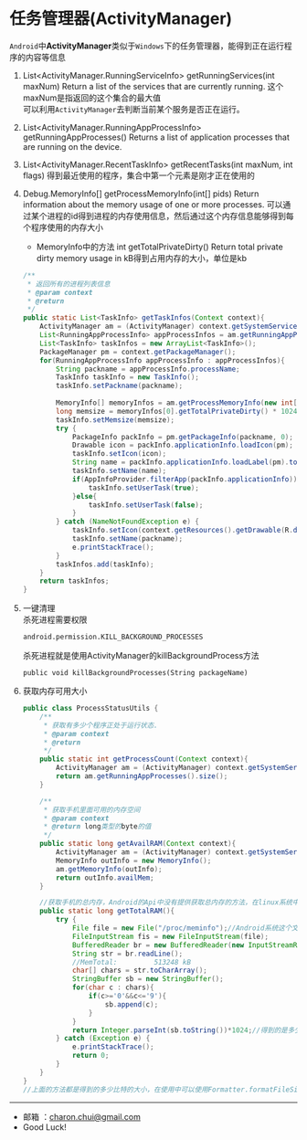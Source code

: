 任务管理器(ActivityManager)
===

`Android`中**ActivityManager**类似于`Windows`下的任务管理器，能得到正在运行程序的内容等信息      
1. List<ActivityManager.RunningServiceInfo>  getRunningServices(int maxNum) 
    Return a list of the services that are currently running.
	这个maxNum是指返回的这个集合的最大值    
	可以利用`ActivityManager`去判断当前某个服务是否正在运行。
2. List<ActivityManager.RunningAppProcessInfo>  getRunningAppProcesses() 
	Returns a list of application processes that are running on the device.
3. List<ActivityManager.RecentTaskInfo>  getRecentTasks(int maxNum, int flags) 
    得到最近使用的程序，集合中第一个元素是刚才正在使用的
4. Debug.MemoryInfo[]  getProcessMemoryInfo(int[] pids) 
	Return information about the memory usage of one or more processes.
	可以通过某个进程的id得到进程的内存使用信息，然后通过这个内存信息能够得到每个程序使用的内存大小
	- MemoryInfo中的方法
		int getTotalPrivateDirty() 
		Return total private dirty memory usage in kB得到占用内存的大小，单位是kb
	```java
    /**
     * 返回所有的进程列表信息
     * @param context
     * @return
     */
    public static List<TaskInfo> getTaskInfos(Context context){
        ActivityManager am = (ActivityManager) context.getSystemService(Context.ACTIVITY_SERVICE);
        List<RunningAppProcessInfo> appProcessInfos = am.getRunningAppProcesses();
        List<TaskInfo> taskInfos = new ArrayList<TaskInfo>();
        PackageManager pm = context.getPackageManager();
        for(RunningAppProcessInfo appProcessInfo : appProcessInfos){
            String packname = appProcessInfo.processName;
            TaskInfo taskInfo = new TaskInfo();
            taskInfo.setPackname(packname);
            
            MemoryInfo[] memoryInfos = am.getProcessMemoryInfo(new int[]{appProcessInfo.pid});
            long memsize = memoryInfos[0].getTotalPrivateDirty() * 1024;
            taskInfo.setMemsize(memsize);
            try {
                PackageInfo packInfo = pm.getPackageInfo(packname, 0);
                Drawable icon = packInfo.applicationInfo.loadIcon(pm);
                taskInfo.setIcon(icon);
                String name = packInfo.applicationInfo.loadLabel(pm).toString();
                taskInfo.setName(name);
                if(AppInfoProvider.filterApp(packInfo.applicationInfo)){
                    taskInfo.setUserTask(true);
                }else{
                    taskInfo.setUserTask(false);
                }
            } catch (NameNotFoundException e) {
                taskInfo.setIcon(context.getResources().getDrawable(R.drawable.ic_launcher));
                taskInfo.setName(packname);
                e.printStackTrace();
            } 
            taskInfos.add(taskInfo);
        }
        return taskInfos;
    }
    ```
 
5. 一键清理     
	杀死进程需要权限     
	```xml
	android.permission.KILL_BACKGROUND_PROCESSES
	```
	杀死进程就是使用ActivityManager的killBackgroundProcess方法
	```
	public void killBackgroundProcesses(String packageName)
	```
6. 获取内存可用大小
    ```java
	public class ProcessStatusUtils {
        /**
         * 获取有多少个程序正处于运行状态.
         * @param context
         * @return
         */
        public static int getProcessCount(Context context){
            ActivityManager am = (ActivityManager) context.getSystemService(Context.ACTIVITY_SERVICE);
            return am.getRunningAppProcesses().size();
        }
    
        /**
         * 获取手机里面可用的内存空间
         * @param context
         * @return long类型的byte的值
         */
        public static long getAvailRAM(Context context){
            ActivityManager am = (ActivityManager) context.getSystemService(Context.ACTIVITY_SERVICE);
            MemoryInfo outInfo = new MemoryInfo();
            am.getMemoryInfo(outInfo);
            return outInfo.availMem;
        }

        //获取手机的总内存，Android的Api中没有提供获取总内存的方法，在linux系统中我们要通过这个文件才能得到总内存
        public static long getTotalRAM(){
            try {
                File file = new File("/proc/meminfo");//Android系统这个文件的第一行就能得到总的内存大小
                FileInputStream fis = new FileInputStream(file);
                BufferedReader br = new BufferedReader(new InputStreamReader(fis));
                String str = br.readLine();
                //MemTotal:         513248 kB
                char[] chars = str.toCharArray();
                StringBuffer sb = new StringBuffer();
                for(char c : chars){
                    if(c>='0'&&c<='9'){
                        sb.append(c);
                    }
                }
                return Integer.parseInt(sb.toString())*1024;//得到的是多少kb,将kb转成b
            } catch (Exception e) {
                e.printStackTrace();
                return 0;
            }
        }
    } 
    //上面的方法都是得到的多少比特的大小，在使用中可以使用Formatter.formatFileSize(Context context, long b)将其自动转成K,M,G等
    ```
---

- 邮箱 ：charon.chui@gmail.com  
- Good Luck! 
